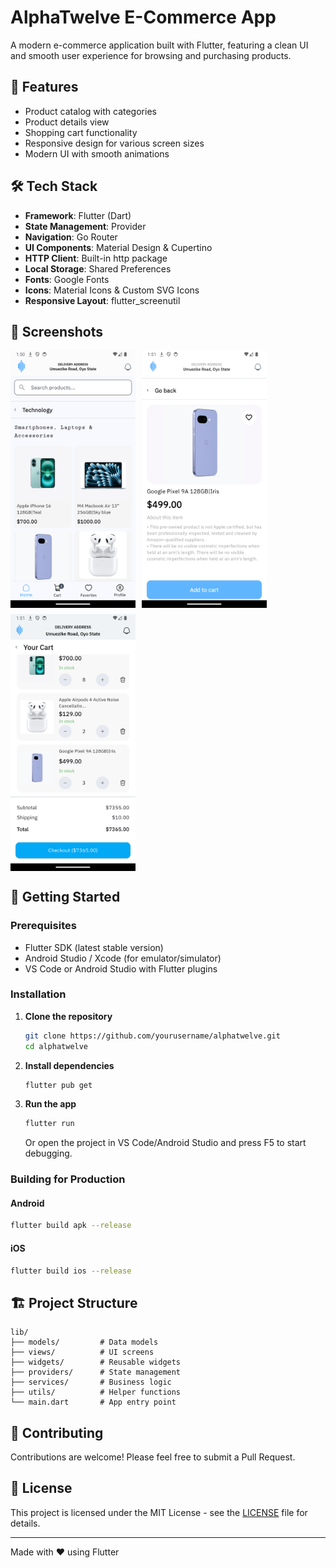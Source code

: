 # AlphaTwelve E-Commerce App

A modern e-commerce application built with Flutter, featuring a clean UI and smooth user experience for browsing and purchasing products.

## 🚀 Features

- Product catalog with categories
- Product details view
- Shopping cart functionality
- Responsive design for various screen sizes
- Modern UI with smooth animations

## 🛠 Tech Stack

- **Framework**: Flutter (Dart)
- **State Management**: Provider
- **Navigation**: Go Router
- **UI Components**: Material Design & Cupertino
- **HTTP Client**: Built-in http package
- **Local Storage**: Shared Preferences
- **Fonts**: Google Fonts
- **Icons**: Material Icons & Custom SVG Icons
- **Responsive Layout**: flutter_screenutil

## 📱 Screenshots

<div style="display: flex; flex-wrap: wrap; gap: 10px;">
  <img src="assets/screenshots/Screenshot_1749171057.png" width="200" alt="Home Screen"/>
  <img src="assets/screenshots/Screenshot_1749171069.png" width="200" alt="Product Details"/>
  <img src="assets/screenshots/Screenshot_1749171086.png" width="200" alt="Shopping Cart"/>
</div>

## 🚀 Getting Started

### Prerequisites

- Flutter SDK (latest stable version)
- Android Studio / Xcode (for emulator/simulator)
- VS Code or Android Studio with Flutter plugins

### Installation

1. **Clone the repository**
   ```bash
   git clone https://github.com/yourusername/alphatwelve.git
   cd alphatwelve
   ```

2. **Install dependencies**
   ```bash
   flutter pub get
   ```

3. **Run the app**
   ```bash
   flutter run
   ```

   Or open the project in VS Code/Android Studio and press F5 to start debugging.

### Building for Production

#### Android
```bash
flutter build apk --release
```

#### iOS
```bash
flutter build ios --release
```

## 🏗 Project Structure

```
lib/
├── models/         # Data models
├── views/          # UI screens
├── widgets/        # Reusable widgets
├── providers/      # State management
├── services/       # Business logic
├── utils/          # Helper functions
└── main.dart       # App entry point
```

## 🤝 Contributing

Contributions are welcome! Please feel free to submit a Pull Request.

## 📄 License

This project is licensed under the MIT License - see the [LICENSE](LICENSE) file for details.

---

Made with ❤️ using Flutter

